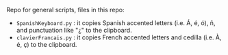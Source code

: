 Repo for general scripts, files in this repo:
- `SpanishKeyboard.py` : it copies Spanish accented letters (i.e. Á, é, ó), ñ, and punctuation like "¿" to the clipboard.
- `clavierFrancais.py` : it copies French accented letters and cedilla (i.e. À, é, ç) to the clipboard.